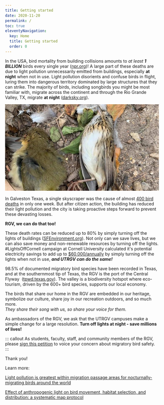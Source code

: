 ```yaml
---
title: Getting started
date: 2020-11-20
permalink: /
toc: true
eleventyNavigation:
  key: Home
  title: Getting started
  order: 0
---
```

<!--StartFragment-->

In the USA, bird mortality from building collisions amounts to *at least* ***1 BILLION*** birds every single year ([npr.org](https://www.npr.org/2019/04/07/710847132/big-cities-bright-lights-and-up-to-1-billion-bird-collisions#:~:text=via%20Getty%20Images-,One%20World%20Trade%20Center%20(WTC)%20stands%20in%20the%20lower%20Manhattan,8%2C%202019.&text=Up%20to%201%20billion%20birds,are%20making%20the%20problem%20worse.))! A large part of these deaths are due to light pollution unnecessarily emitted from buildings, especially **at night** when not in use. Light pollution disorients and confuse birds in flight, luring them into dangerous territory dominated by large structures that they can strike. The majority of birds, including songbirds you might be most familiar with, migrate across the continent and through the Rio Grande Valley, TX, migrate **at night** ([darksky.org](https://www.darksky.org/light-pollution-poses-threat-to-migrating-birds/)). 

![](/static/img/dbird.jpg)

In Galveston Texas, a single skyscraper was the cause of almost [400 bird deaths](https://www.audubon.org/news/lights-out-texas-skyscraper-caused-hundreds-songbird-deaths) in only one week. But after citizen action, the building has reduced their light pollution and the city is taking proactive steps forward to prevent these devasting losses.

**RGV, we can do that too!** 

These death rates can be reduced up to 80% by simply turning off the lights of buildings ([SFEnvironment.org](https://sfenvironment.org/article/people-nature/lights-out-for-birds#:~:text=A%20study%20by%20the%20Field,deaths%20there%20by%2080%20percent.&text=Turning%20off%20building%20lights%20at,planet%20as%20well%20as%20birds.)). Not only can we save lives, but we can also save money and non-renewable resources by turning off the lights. #LightsOffCornell campaign at Cornell University calculated it's potential electricity savings to add up to [$60,000/annually](https://sciencing.com/turning-off-lights-save-energy-2384.html) by simply turning off the lights when not in use, ***and UTRGV can do the same!*** 

98.5% of documented migratory bird species have been recorded in Texas, and at the southernmost tip of Texas, the RGV is the port of the Central Flyway  ([tpwd.texas.gov](https://tpwd.texas.gov/publications/pwdpubs/media/pwd_bk_w7000_0511.pdf)). The valley is a biodiversity hotspot where eco-tourism, driven by the 600+ bird species, supports our local economy. 

The birds that share our home in the RGV are embedded in our heritage, symbolize our culture, share joy in our recreation outdoors, and so much more.\
*They share their song with us, so share your voice for them.* 

As ambassadors of the RGV, we ask that the UTRGV campuses make a simple change for a large resolution. **Turn off lights at night - save millions of lives!** 

::: callout
As students, faculty, staff, and community members of the RGV, please [sign this petition](https://www.change.org/p/university-of-texas-rio-grande-valley-utrgv-shut-off-your-lights-save-bird-lives) to voice your concern about migratory bird safety.
:::

Thank you!

Learn more:

[Light pollution is greatest within migration passage areas for nocturnally-migrating birds around the world](https://www.nature.com/articles/s41598-018-21577-6#:~:text=It%20is%20well%20known%20that,specific%20effect%20among%20nocturnal%20migrants.)

[Effect of anthropogenic light on bird movement, habitat selection, and distribution: a systematic map protocol](https://environmentalevidencejournal.biomedcentral.com/articles/10.1186/s13750-019-0155-5)

<!--EndFragment-->
